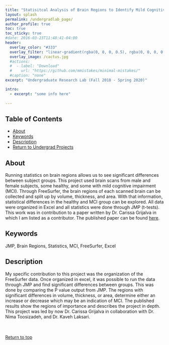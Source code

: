 ```yaml
---
title: "Statisitcal Analysis of Brain Regions to Identify Mild Cognitive Impairment (MCI)"
layout: splash
permalink: /undergradlab_page/
author_profile: true
toc: true
toc_sticky: true
#date: 2016-03-23T11:48:41-04:00
header:
  overlay_color: "#333"
  overlay_filter: "linear-gradient(rgba(0, 0, 0, 0.5), rgba(0, 0, 0, 0.5))"
  overlay_image: /cactus.jpg
  #actions:
  #  - label: "Download"
  #    url: "https://github.com/mmistakes/minimal-mistakes/"
  #caption: "none"
excerpt: "Undergraduate Research Lab (Fall 2018 - Spring 2020)"

intro: 
  - excerpt: "some info here"   
   
---
```

## Table of Contents
- [About](/undergradlab_page/#about)<br>
- [Keywords](/undergradlab_page/#keywords)  <br> 
- [Description](/undergradlab_page/#description) <br>
- [Return to Undergrad Projects](/undergrad_projects/)  



## About
Running statistics on brain regions allows us to see significant differences between subject groups. This project used brain scans from male and female subjects, some healthy, and some with mild cognitive impairment (MCI). Through FreeSurfer, the brain regions of each scanned brain can be collected and split up by volume, thickness, and area. With that information, statistical differences in the healthy and MCI group can be explored. All data were organized in Excel and all statistics were done through JMP (t-tests). This work was in contribution to a paper written by Dr. Carissa Grijalva in which I am listed as a contributor. The published paper can be found [here](https://pubmed.ncbi.nlm.nih.gov/33783915/).

## Keywords
JMP, Brain Regions, Statistics, MCI, FreeSurfer, Excel

## Description
My specific contribution to this project was the organization of the FreeSurfer data. Once organized in excel, it was possible to run the data through JMP and find significant differences between groups. This was done by comparing the P value output from JMP. The regions with significant differences in volume, thickness, or area, determine either an increase or decrease which may be an indication of MCI. The published results show the regions of importance and describes the project in depth. This project was led by now Dr. Carissa Grijalva in collaboration with Dr. Nima Toosizadeh, and Dr. Kaveh Laksari.

<br><br>
[Return to top](/undergradlab_page/#table-of-contents)
